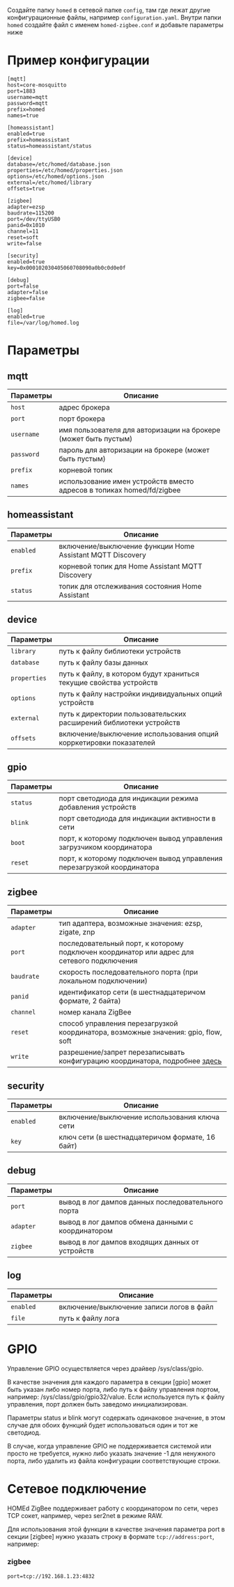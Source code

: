 Создайте папку `homed` в сетевой папке `config`, там где лежат другие конфигурационные файлы, например `configuration.yaml`. Внутри папки `homed` создайте файл с именем `homed-zigbee.conf` и добавьте параметры ниже

# Пример конфигурации

```
[mqtt]
host=core-mosquitto
port=1883
username=mqtt
password=mqtt
prefix=homed
names=true

[homeassistant]
enabled=true
prefix=homeassistant
status=homeassistant/status

[device]
database=/etc/homed/database.json
properties=/etc/homed/properties.json
options=/etc/homed/options.json
external=/etc/homed/library
offsets=true

[zigbee]
adapter=ezsp
baudrate=115200
port=/dev/ttyUSB0
panid=0x1010
channel=11
reset=soft
write=false

[security]
enabled=true
key=0x000102030405060708090a0b0c0d0e0f

[debug]
port=false
adapter=false
zigbee=false

[log]
enabled=true
file=/var/log/homed.log
```


# Параметры
 
## mqtt
| Параметры             | Описание                                            |
| --------------------- | ----------------------------------------------------|
| `host` | адрес брокера |
| `port` | порт брокера  |
| `username` | имя пользователя для авторизации на брокере (может быть пустым) |
| `password` |	пароль для авторизации на брокере (может быть пустым) |
| `prefix` |	корневой топик |
| `names` |	использование имен устройств вместо адресов в топиках homed/fd/zigbee |

## homeassistant
| Параметры             | Описание                                            |
| --------------------- | ----------------------------------------------------|
| `enabled` |	включение/выключение функции Home Assistant MQTT Discovery |
| `prefix` |	корневой топик для Home Assistant MQTT Discovery |
| `status` |	топик для отслеживания состояния Home Assistant |

## device
| Параметры             | Описание                                            |
| --------------------- | ----------------------------------------------------|
| `library` |	путь к файлу библиотеки устройств |
| `database` |	путь к файлу базы данных |
| `properties` |	путь к файлу, в котором будут храниться текущие свойства устройств |
| `options` |	путь к файлу настройки индивидуальных опций устройств |
| `external` |	путь к директории пользовательских расширений библиотеки устройств |
| `offsets` |	включение/выключение использования опций корркетировки показателей |

## gpio
| Параметры             | Описание                                            |
| --------------------- | ----------------------------------------------------|
| `status` |	порт светодиода для индикации режима добавления устройств |
| `blink` |	порт светодиода для индикации активности в сети |
| `boot` |	порт, к которому подключен вывод управления загрузчиком координатора |
| `reset` |	порт, к которому подключен вывод управления перезагрузкой координатора |

## zigbee
| Параметры             | Описание                                            |
| --------------------- | ----------------------------------------------------|
| `adapter` |	тип адаптера, возможные значения: ezsp, zigate, znp |
| `port` |	последовательный порт, к которому подключен координатор или адрес для сетевого подключения |
| `baudrate` |	скорость последовательного порта (при локальном подключении) |
| `panid` |	идентификатор сети (в шестнадцатеричом формате, 2 байта) |
| `channel` |	номер канала ZigBee |
| `reset` |	способ управления перезагрузкой координатора, возможные значения: gpio, flow, soft |
| `write` |	разрешение/запрет перезаписывать конфигурацию координатора, подробнее [здесь](https://wiki.homed.dev/page/ZigBee/Configuration#Конфигурация_координатора) |

## security
| Параметры             | Описание                                            |
| --------------------- | ----------------------------------------------------|
| `enabled` |	включение/выключение использования ключа сети |
| `key` |	ключ сети (в шестнадцатеричом формате, 16 байт) |

## debug
| Параметры             | Описание                                            |
| --------------------- | ----------------------------------------------------|
| `port` |	вывод в лог дампов данных последовательного порта |
| `adapter` |	вывод в лог дампов обмена данными с координатором |
| `zigbee` |	вывод в лог дампов входящих данных от устройств |

## log
| Параметры             | Описание                                            |
| --------------------- | ----------------------------------------------------|
| `enabled`             | включение/выключение записи логов в файл  |
| `file`                | путь к файлу лога                         |

# GPIO

Управление GPIO осуществляется через драйвер /sys/class/gpio.

В качестве значения для каждого параметра в секции [gpio] может быть указан либо номер порта, либо путь к файлу управления портом, например: /sys/class/gpio/gpio32/value. Если используется путь к файлу управления, порт должен быть заведомо инициализирован.

Параметры status и blink могут содержать одинаковое значение, в этом случае для обоих функций будет использоваться один и тот же светодиод.

В случае, когда управление GPIO не поддерживается системой или просто не требуется, нужно либо указать значение -1 для ненужного порта, либо удалить из файла конфигурации соответствующие строки.

# Сетевое подключение

HOMEd ZigBee поддерживает работу с координатором по сети, через TCP сокет, например, через ser2net в режиме RAW.

Для использования этой функции в качестве значения параметра port в секции [zigbee] нужно указать строку в формате `tcp://address:port`, например:

### zigbee

```
port=tcp://192.168.1.23:4832
```
